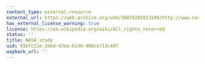 ```yaml
---
content_type: external-resource
external_url: https://web.archive.org/web/20070202013249/http://www.nasa.gov/vision/earth/environment/world_warmth.html
has_external_license_warning: true
license: https://en.wikipedia.org/wiki/All_rights_reserved
status: ''
title: NASA study
uid: 93bfc11e-34bd-43ea-b140-d06ce713c487
wayback_url: ''
---
```

